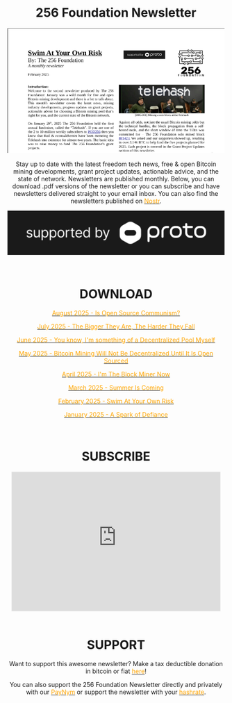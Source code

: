 <h1 align="center">256 Foundation Newsletter</h1>
<p align="center">
  <img width="500" src="/feb-newsletter.png">
</p>

<p align="center">
Stay up to date with the latest freedom tech news, free & open Bitcoin mining developments, grant project updates, actionable advice, and the state of network. Newsletters are published monthly. Below, you can download .pdf versions of the newsletter or you can subscribe and have newsletters delivered straight to your email inbox. You can also find the newsletters published on <a href="https://primal.net/p/nprofile1qqs8aa03k9tw5hn7n7dhslme2xedzq0h0qrpv75dgjc3g69ppc8u6fcqy6qhv" target="_blank" rel="noopener noreferrer"><font color="orange">Nostr</font></a>.</p>

<p align="center">
      <a href="https://proto.xyz/" target="_blank" rel="noopener noreferrer"><img width="500" src="/proto-support-ko.jpg"></a>
    </p>

<br>
  
<h1 align="center">DOWNLOAD</h1>

<p align="center"><a href="/256Foundation-Newsletter-2508_v1.pdf" target="_blank" rel="noopener noreferrer"><font color="orange">August 2025 - Is Open Source Communism?</font></a></p>

<p align="center"><a href="/256Foundation-Newsletter-2507_v1.pdf" target="_blank" rel="noopener noreferrer"><font color="orange">July 2025 - The Bigger They Are, The Harder They Fall</font></a></p>

<p align="center"><a href="/256Foundation-Newsletter-2506_v1.pdf" target="_blank" rel="noopener noreferrer"><font color="orange">June 2025 - You know, I'm something of a Decentralized Pool Myself</font></a></p>

<p align="center"><a href="/256Foundation-Newsletter-2505_v1.pdf" target="_blank" rel="noopener noreferrer"><font color="orange">May 2025 - Bitcoin Mining Will Not Be Decentralized Until It Is Open Sourced</font></a></p>

<p align="center"><a href="/256Foundation-Newsletter-2504_v2.pdf" target="_blank" rel="noopener noreferrer"><font color="orange">April 2025 - I'm The Block Miner Now</font></a></p>

<p align="center"><a href="/256Foundation-Newsletter-2503_v1.pdf" target="_blank" rel="noopener noreferrer"><font color="orange">March 2025 - Summer Is Coming</font></a></p>

<p align="center"><a href="/256Foundation-Newsletter-2502_v1.pdf" target="_blank" rel="noopener noreferrer"><font color="orange">February 2025 - Swim At Your Own Risk</font></a></p>

<p align="center"><a href="/256Foundation-Newsletter-2501_v1.pdf" target="_blank" rel="noopener noreferrer"><font color="orange">January 2025 - A Spark of Defiance</font></a></p>
    
<br>

<h1 align="center">SUBSCRIBE</h1>
<div class="iframe-container" align="center">
<iframe src="https://256foundation.substack.com/embed" width="480" height="320" style="border:1px solid #EEE; background:white;" frameborder="0" scrolling="no"></iframe>
</div>

<br>

<h1 align="center">SUPPORT</h1>

<p align="center">Want to support this awesome newsletter? Make a tax deductible donation in bitcoin or fiat <a href="https://pay.zaprite.com/pl_ZRWeSGjRWG" target="_blank" rel="noopener noreferrer"><font color="orange">here</font></a>!</p>

<p align="center">You can also support the 256 Foundation Newsletter directly and privately with our <a href="https://paynym.rs/+appetizingadministration90" target="_blank" rel="noopener noreferrer"><font color="orange">PayNym</font></a> or support the newsletter with your <a href="https://256foundation.org/mining_links.html" target="_blank" rel="noopener noreferrer"><font color="orange">hashrate</font></a>.</p>
